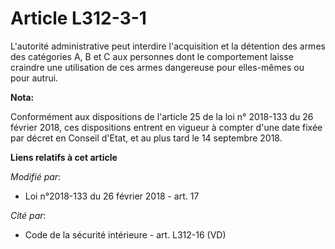 # Article L312-3-1

L'autorité administrative peut interdire l'acquisition et la détention des armes des catégories A, B et C aux personnes dont
le comportement laisse craindre une utilisation de ces armes dangereuse pour elles-mêmes ou pour autrui.

**Nota:**

Conformément aux dispositions de l'article 25 de la loi n° 2018-133 du 26 février 2018, ces dispositions entrent en vigueur à
compter d'une date fixée par décret en Conseil d'Etat, et au plus tard le 14 septembre 2018.

**Liens relatifs à cet article**

_Modifié par_:

  - Loi n°2018-133 du 26 février 2018 - art. 17

_Cité par_:

  - Code de la sécurité intérieure - art. L312-16 (VD)
